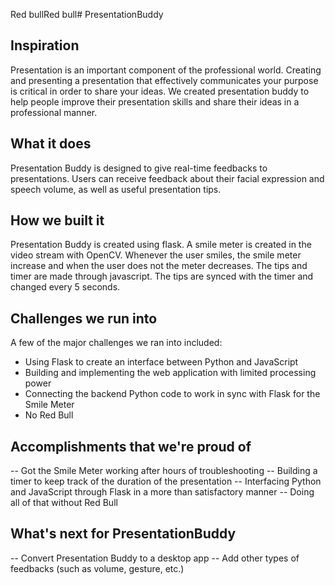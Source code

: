 Red bullRed bull# PresentationBuddy

## Inspiration
Presentation is an important component of the professional world. Creating and presenting a presentation that effectively communicates your purpose is critical in order to share your ideas. We created presentation buddy to help people improve their presentation skills and share their ideas in a professional manner.

## What it does
Presentation Buddy is designed to give real-time feedbacks to presentations. Users can receive feedback about their facial expression and speech volume, as well as useful presentation tips.

## How we built it
Presentation Buddy is created using flask. A smile meter is created in the video stream with OpenCV. Whenever the user smiles, the smile meter increase and when the user does not the meter decreases.
The tips and timer are made through javascript. The tips are synced with the timer and changed every 5 seconds.

## Challenges we run into
A few of the major challenges we ran into included:
- Using Flask to create an interface between Python and JavaScript
- Building and implementing the web application with limited processing power
- Connecting the backend Python code to work in sync with Flask for the Smile Meter
- No Red Bull

## Accomplishments that we're proud of
-- Got the Smile Meter working after hours of troubleshooting
-- Building a timer to keep track of the duration of the presentation
-- Interfacing Python and JavaScript through Flask in a more than satisfactory manner
-- Doing all of that without Red Bull

## What's next for PresentationBuddy
-- Convert Presentation Buddy to a desktop app
-- Add other types of feedbacks (such as volume, gesture, etc.)
